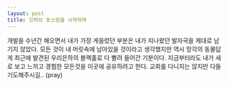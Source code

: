 ```yaml
---
layout: post
title: 깃허브 포스팅을 시작하며
---
```


개발을 수년간 해오면서 내가 가장 게을렀던 부분은 내가 지나왔던 발자국을 제대로 남기지 않았다.
모든 것이 내 머릿속에 남아있을 것이라고 생각했지만 역시 망각의 동물답게 최근에 발견된 우리은하의 블랙홀로 다 빨려 들어간 기분이다.
지금부터라도 내가 새로 보고 느끼고 경험한 모든것을 이곳에 공유하려고 한다.
교회를 다니지는 않지만 다들 기도해주시길.. (pray)
